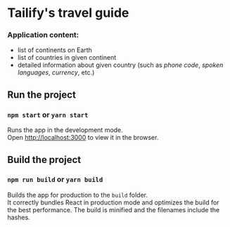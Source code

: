 # Tailify's travel guide

### Application content:
- list of continents on Earth
- list of countries in given continent
- detailed information about given country (such as *phone code*, *spoken languages*, *currency*, etc.)

## Run the project

### `npm start` or `yarn start`

Runs the app in the development mode.<br>
Open [http://localhost:3000](http://localhost:3000) to view it in the browser.

## Build the project

### `npm run build` or `yarn build`

Builds the app for production to the `build` folder.<br>
It correctly bundles React in production mode and optimizes the build for the best performance.
The build is minified and the filenames include the hashes.
